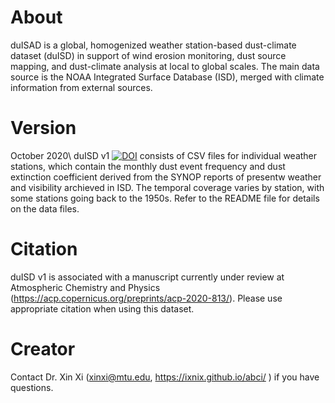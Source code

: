 # About
duISAD is a global, homogenized weather station-based dust-climate dataset (duISD) in support of wind erosion monitoring, dust source mapping, and dust-climate analysis at local to global scales. The main data source is the NOAA Integrated Surface Database (ISD), merged with climate information from external sources.

# Version
October 2020\ 
duISD v1 [![DOI](https://zenodo.org/badge/DOI/10.5281/zenodo.4107346.svg)](https://doi.org/10.5281/zenodo.4107346) consists of CSV files for individual weather stations, which contain the monthly dust event frequency and dust extinction coefficient derived from the SYNOP reports of presentw weather and visibility archieved in ISD. The temporal coverage varies by station, with some stations going back to the 1950s. Refer to the README file for details on the data files.

# Citation
duISD v1 is associated with a manuscript currently under review at Atmospheric Chemistry and Physics (https://acp.copernicus.org/preprints/acp-2020-813/). Please use appropriate citation when using this dataset.

# Creator
Contact Dr. Xin Xi (xinxi@mtu.edu, https://ixnix.github.io/abci/ ) if you have questions.
